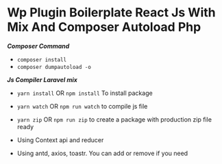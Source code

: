 # Wp Plugin Boilerplate React Js With Mix And Composer Autoload Php

***Composer Command***

* ```composer install``` 
* ```composer dumpautoload -o ```

***Js Compiler Laravel mix***

* ```yarn install``` OR ```npm install```  To install package 
* ```yarn watch``` OR ```npm run watch``` to compile js file
* ```yarn zip``` OR ```npm run zip``` to create a package with production zip file ready

* Using Context api and reducer 
* Using antd, axios, toastr. You can add or remove if you need


